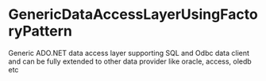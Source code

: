 # GenericDataAccessLayerUsingFactoryPattern
Generic ADO.NET data access layer supporting SQL and Odbc data client and can be fully extended to other data provider like oracle, access, oledb etc
